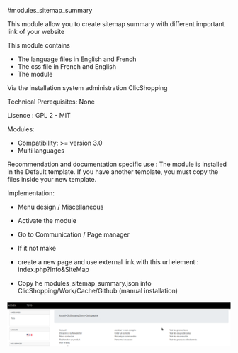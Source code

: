#modules_sitemap_summary

This module allow you to create sitemap summary with different important link of your website

This module contains

- The language files in English and French
- The css file in French and English
- The module
  
Via the installation system administration ClicShopping

Technical Prerequisites: None

Lisence : GPL 2 - MIT

Modules:

- Compatibility: >= version 3.0
- Multi languages

Recommendation and documentation specific use :
The module is installed in the Default template.
If you have another template, you must copy the files inside your new template.

Implementation:

- Menu design / Miscellaneous
- Activate the module

- Go to Communication / Page manager 
- If it not make
- create a new page and use external link with this url element : index.php?Info&SiteMap


- Copy he modules_sitemap_summary.json into ClicShopping/Work/Cache/Github (manual installation)

![image](https://github.com/ClicShoppingOfficialModulesV3/modules_sitemap_summary/blob/master/ModuleInfosJson/sitemap.png)